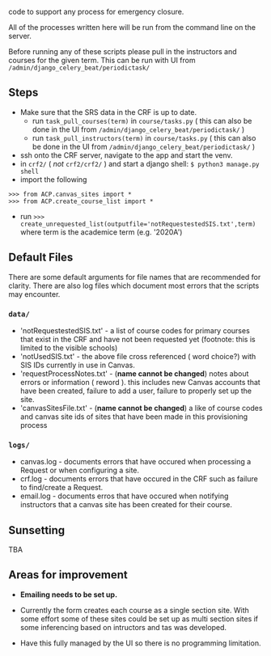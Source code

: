 

code to support any process for emergency closure.

All of the processes written here will be run from the command line on the server.


Before running any of these scripts please pull in the instructors and courses for the given term. This can be run with UI from `/admin/django_celery_beat/periodictask/` 


## Steps
- Make sure that the SRS data in the CRF is up to date.
    - run `task_pull_courses(term)` in `course/tasks.py` ( this can also be done in the UI from `/admin/django_celery_beat/periodictask/` )
    - run `task_pull_instructors(term)` in `course/tasks.py` ( this can also be done in the UI from `/admin/django_celery_beat/periodictask/` )
- ssh onto the CRF server, navigate to the app and start the venv. 
- in `crf2/` ( *not* `crf2/crf2/` ) and start a django shell: `$ python3 manage.py shell`
- import the following
```
>>> from ACP.canvas_sites import *
>>> from ACP.create_course_list import *
```
- run `>>> create_unrequested_list(outputfile='notRequestestedSIS.txt',term)` where term is the academice term (e.g. '2020A')

## Default Files 
There are some default arguments for file names that are recommended for clarity. There are also log files which document most errors that the scripts may encounter. 

### `data/`
- 'notRequestestedSIS.txt' - a list of course codes for primary courses that exist in the CRF and have not been requested yet (footnote: this is limited to the visible schools)
- 'notUsedSIS.txt' - the above file cross referenced ( word choice?) with SIS IDs currently in use in Canvas. 
- 'requestProcessNotes.txt' - (**name cannot be changed**) notes about errors or information ( reword ). this includes new Canvas accounts that have been created, failure to add a user, failure to properly set up the site.
- 'canvasSitesFile.txt' - (**name cannot be changed**) a like of course codes and canvas site ids of sites that have been made in this provisioning process

### `logs/`
- canvas.log - documents errors that have occured when processing a Request or when configuring a site. 
- crf.log - documents errors that have occured in the CRF such as failure to find/create a Request.
- email.log - documents erros that have occured when notifying instructors that a canvas site has been created for their course. 

## Sunsetting
TBA

## Areas for improvement
- **Emailing needs to be set up.**

- Currently the form creates each course as a single section site. With some effort some of these sites could be set up as multi section sites if some inferencing based on intructors and tas was developed.

- Have this fully managed by the UI so there is no programming limitation.